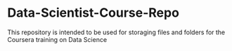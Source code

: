 # Data-Scientist-Course-Repo
This repository is intended to be used for storaging files and folders for the Coursera training on Data Science
